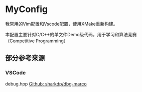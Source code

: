 # MyConfig

我常用的Vim配置和Vscode配置，使用XMake重新构建。

本配置主要针对C/C++的单文件Demo级代码，用于学习和算法竞赛（Competitive Programming）

## 部分参考来源

### VSCode

debug.hpp
[Github: sharkdp/dbg-marco](https://github.com/sharkdp/dbg-macro)